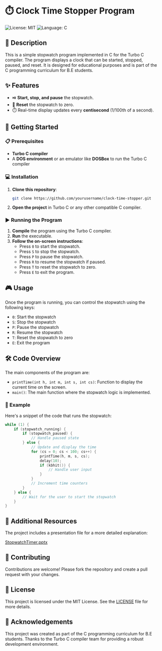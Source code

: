 # ⏱️ Clock Time Stopper Program

![License: MIT](https://img.shields.io/badge/License-MIT-blue.svg)
![Language: C](https://img.shields.io/badge/Language-C-blue.svg)

## 📜 Description
This is a simple stopwatch program implemented in C for the Turbo C compiler. The program displays a clock that can be started, stopped, paused, and reset. It is designed for educational purposes and is part of the C programming curriculum for B.E students.

## ✨ Features
- ⏯️ **Start, stop, and pause** the stopwatch.
- 🔄 **Reset** the stopwatch to zero.
- ⏱️ Real-time display updates every **centisecond** (1/100th of a second).

## 🚀 Getting Started

### 📋 Prerequisites
- **Turbo C compiler**
- A **DOS environment** or an emulator like **DOSBox** to run the Turbo C compiler

### 💻 Installation
1. **Clone this repository**:
    ```sh
    git clone https://github.com/yourusername/clock-time-stopper.git
    ```
2. **Open the project** in Turbo C or any other compatible C compiler.

### ▶️ Running the Program
1. **Compile** the program using the Turbo C compiler.
2. **Run** the executable.
3. **Follow the on-screen instructions**:
   - Press `0` to start the stopwatch.
   - Press `S` to stop the stopwatch.
   - Press `P` to pause the stopwatch.
   - Press `R` to resume the stopwatch if paused.
   - Press `T` to reset the stopwatch to zero.
   - Press `E` to exit the program.

## 🎮 Usage
Once the program is running, you can control the stopwatch using the following keys:
- `0`: Start the stopwatch
- `S`: Stop the stopwatch
- `P`: Pause the stopwatch
- `R`: Resume the stopwatch
- `T`: Reset the stopwatch to zero
- `E`: Exit the program

## 🛠️ Code Overview
The main components of the program are:
- `printTime(int h, int m, int s, int cs)`: Function to display the current time on the screen.
- `main()`: The main function where the stopwatch logic is implemented.

### 📄 Example
Here's a snippet of the code that runs the stopwatch:
```c
while (1) {
    if (stopwatch_running) {
        if (stopwatch_paused) {
            // Handle paused state
        } else {
            // Update and display the time
            for (cs = 0; cs < 100; cs++) {
                printTime(h, m, s, cs);
                delay(10);
                if (kbhit()) {
                    // Handle user input
                }
            }
            // Increment time counters
        }
    } else {
        // Wait for the user to start the stopwatch
    }
}
```
## 📂 Additional Resources
The project includes a presentation file for a more detailed explanation:

[StopwatchTimer.pptx](StopwatchTimer.pptx)


## 🤝 Contributing
Contributions are welcome! Please fork the repository and create a pull request with your changes.

## 📜 License
This project is licensed under the MIT License. See the [LICENSE](LICENSE) file for more details.

## 🙏 Acknowledgements
This project was created as part of the C programming curriculum for B.E students.
Thanks to the Turbo C compiler team for providing a robust development environment.
